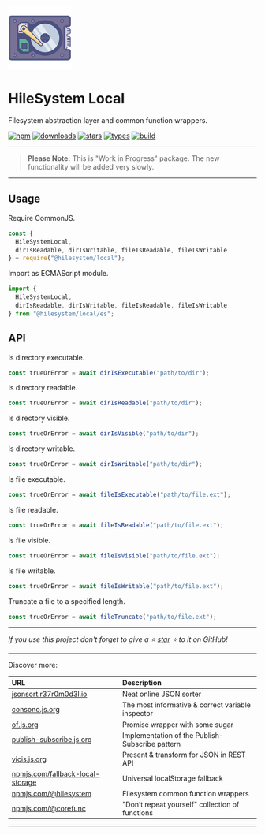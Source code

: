 ![HileSystem Local](docs/img/logo_128.png?raw=true "HileSystem Local")

# HileSystem Local

Filesystem abstraction layer and common function wrappers.

[![npm](https://badgen.net/npm/v/@hilesystem/local?&icon=npm&label=npm&color=DD3636)](https://www.npmjs.com/package/@hilesystem/local)
[![downloads](https://badgen.net/npm/dt/@hilesystem/local?&icon=terminal&label=downloads&color=009688)](https://github.com/hilesystem/local)
[![stars](https://badgen.net/github/stars/r37r0m0d3l/vicis-transform-date?&icon=github&label=stars&color=ffcc33)](https://github.com/hilesystem/local)
[![types](https://badgen.net/npm/types/@hilesystem/local?&icon=typescript&label=types&color=1E90FF)](https://github.com/hilesystem/local)
[![build](https://badgen.net/travis/r37r0m0d3l/vicis-transform-date?&icon=travis&label=build)](https://github.com/hilesystem/local)

---

> **Please Note:** This is "Work in Progress" package. The new functionality will be added very slowly.

---

## Usage

Require CommonJS.

```javascript
const {
  HileSystemLocal,
  dirIsReadable, dirIsWritable, fileIsReadable, fileIsWritable
} = require("@hilesystem/local");
```

Import as ECMAScript module.

```javascript
import {
  HileSystemLocal,
  dirIsReadable, dirIsWritable, fileIsReadable, fileIsWritable
} from "@hilesystem/local/es";
```

## API

Is directory executable.

```javascript
const trueOrError = await dirIsExecutable("path/to/dir");
```

Is directory readable.

```javascript
const trueOrError = await dirIsReadable("path/to/dir");
```

Is directory visible.

```javascript
const trueOrError = await dirIsVisible("path/to/dir");
```

Is directory writable.

```javascript
const trueOrError = await dirIsWritable("path/to/dir");
```

Is file executable.

```javascript
const trueOrError = await fileIsExecutable("path/to/file.ext");
```

Is file readable.

```javascript
const trueOrError = await fileIsReadable("path/to/file.ext");
```

Is file visible.

```javascript
const trueOrError = await fileIsVisible("path/to/file.ext");
```

Is file writable.

```javascript
const trueOrError = await fileIsWritable("path/to/file.ext");
```

Truncate a file to a specified length.

```javascript
const trueOrError = await fileTruncate("path/to/file.ext");
```

---

*If you use this project don't forget to give a ⭐
[star](https://github.com/hilesystem/local) ⭐ to it on GitHub!*

---

Discover more:

| URL | Description |
| :--- | :--- |
| [jsonsort.r37r0m0d3l.io](https://r37r0m0d3l.github.io/json_sort) | Neat online JSON sorter |
| [consono.js.org](https://consono.js.org) | The most informative & correct variable inspector |
| [of.js.org](https://of.js.org) | Promise wrapper with some sugar |
| [publish-subscribe.js.org](https://publish-subscribe.js.org) | Implementation of the Publish-Subscribe pattern |
| [vicis.js.org](https://vicis.js.org) | Present & transform for JSON in REST API |
| [npmjs.com/fallback-local-storage](https://npmjs.com/package/fallback-local-storage) | Universal localStorage fallback |
| [npmjs.com/@hilesystem](https://npmjs.com/package/@hilesystem/local) | Filesystem common function wrappers |
| [npmjs.com/@corefunc](https://npmjs.com/package/@corefunc/corefunc) | "Don’t repeat yourself" collection of functions |

---
